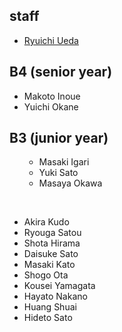<h2>staff</h2>
<ul>
 	<li id="ryuichiueda"><a href="http://lab.ueda.asia/?page_id=42">Ryuichi Ueda</a></li>
</ul>
<h2>B4 (senior year)</h2>
<ul>
 	<li>Makoto Inoue</li>
 	<li>Yuichi Okane</li>
</ul>
<h2>B3 (junior year)</h2>
<ul>
<ul>
 	<li>Masaki Igari</li>
 	<li>Yuki Sato</li>
 	<li>Masaya Okawa</li>
</ul>
</ul>
&nbsp;
<ul>
 	<li>Akira Kudo</li>
 	<li>Ryouga Satou</li>
 	<li>Shota Hirama</li>
 	<li>Daisuke Sato</li>
 	<li>Masaki Kato</li>
 	<li>Shogo Ota</li>
 	<li>Kousei Yamagata</li>
 	<li>Hayato Nakano</li>
 	<li>Huang Shuai</li>
 	<li>Hideto Sato</li>
</ul>
